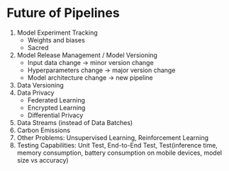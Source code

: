 # Future of Pipelines

1. Model Experiment Tracking
    - Weights and biases
    - Sacred
2. Model Release Management / Model Versioning
    - Input data change -> minor version change
    - Hyperparameters change -> major version change
    - Model architecture change -> new pipeline
3. Data Versioning
4. Data Privacy
    - Federated Learning
    - Encrypted Learning
    - Differential Privacy
5. Data Streams (instead of Data Batches)
6. Carbon Emissions
7. Other Problems: Unsupervised Learning, Reinforcement Learning
8. Testing Capabilities: Unit Test, End-to-End Test, Test(inference time, memory consumption, battery consumption on mobile devices, model size vs accuracy)
